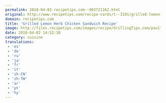 ```yaml
---
permalink: 2018-04-02-recipetips.com--903721162.html
original: http://www.recipetips.com/recipe-cards/t--3191/grilled-lemon-herb-chicken-sandwich.asp
domain: recipetips.com
title: 'Grilled Lemon Herb Chicken Sandwich Recipe'
image: http://files.recipetips.com/images/recipe/GrillingTips.com/poultry/grilled_lemon_herb_chick.jpg
date: 2018-04-02 14:52:10
category: cuisine
translations: 
 - 'es'
 - 'de'
 - 'ru'
 - 'ja'
 - 'fr'
 - 'it'
 - 'zh-CN'
 - 'zh-TW'
 - 'ar'
 - 'pt'
 - 'hy'
---
```


